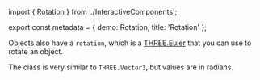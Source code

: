 import { Rotation } from './InteractiveComponents';

export const metadata = {
  demo: Rotation,
  title: 'Rotation'
};

Objects also have a `rotation`, which is a [THREE.Euler](https://threejs.org/docs/#api/en/math/Euler) that you can use to rotate an object.

The class is very similar to `THREE.Vector3`, but values are in radians.
